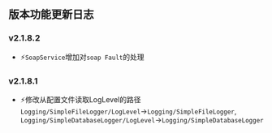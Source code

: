 ﻿## 版本功能更新日志

### v2.1.8.2
- ⚡️`SoapService`增加对`soap Fault`的处理

### v2.1.8.1
- ⚡️修改从配置文件读取LogLevel的路径 `Logging/SimpleFileLogger/LogLevel`->`Logging/SimpleFileLogger`, `Logging/SimpleDatabaseLogger/LogLevel`->`Logging/SimpleDatabaseLogger`